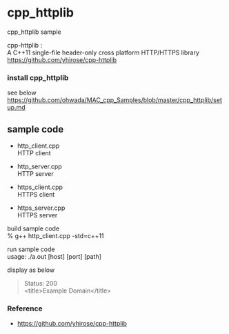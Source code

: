 cpp_httplib
===============

cpp_httplib sample <br/>

cpp-httplib : <br/>
A C++11 single-file header-only cross platform HTTP/HTTPS library <br/>
https://github.com/yhirose/cpp-httplib <br/>


###  install cpp_httplib
see below <br/>
https://github.com/ohwada/MAC_cpp_Samples/blob/master/cpp_httplib/setup.md <br/>


## sample code
- http_client.cpp <br/>
HTTP client <br/> 
- http_server.cpp <br/>
HTTP server <br/>

- https_client.cpp <br/>
HTTPS client <br/>
- https_server.cpp <br/>
HTTPS server <br/>


build sample code<br/>
% g++ http_client.cpp -std=c++11  <br/>

run sample code <br/>
usage: ./a.out [host] [port] [path] <br/>

display as below <br/>
> Status: 200 <br/>
>  \<title\>Example Domain\</title\> <br/>


### Reference <br/>
- https://github.com/yhirose/cpp-httplib 

